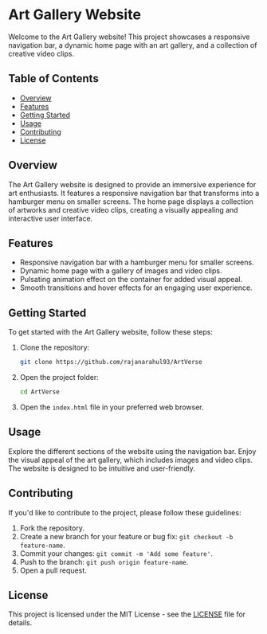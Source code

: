 # Art Gallery Website

Welcome to the Art Gallery website! This project showcases a responsive navigation bar, a dynamic home page with an art gallery, and a collection of creative video clips.

## Table of Contents
- [Overview](#overview)
- [Features](#features)
- [Getting Started](#getting-started)
- [Usage](#usage)
- [Contributing](#contributing)
- [License](#license)

## Overview

The Art Gallery website is designed to provide an immersive experience for art enthusiasts. It features a responsive navigation bar that transforms into a hamburger menu on smaller screens. The home page displays a collection of artworks and creative video clips, creating a visually appealing and interactive user interface.

## Features

- Responsive navigation bar with a hamburger menu for smaller screens.
- Dynamic home page with a gallery of images and video clips.
- Pulsating animation effect on the container for added visual appeal.
- Smooth transitions and hover effects for an engaging user experience.

## Getting Started

To get started with the Art Gallery website, follow these steps:

1. Clone the repository:

   ```bash
   git clone https://github.com/rajanarahul93/ArtVerse 
   ```

2. Open the project folder:

   ```bash
   cd ArtVerse
   ```

3. Open the `index.html` file in your preferred web browser.

## Usage

Explore the different sections of the website using the navigation bar. Enjoy the visual appeal of the art gallery, which includes images and video clips. The website is designed to be intuitive and user-friendly.

## Contributing

If you'd like to contribute to the project, please follow these guidelines:

1. Fork the repository.
2. Create a new branch for your feature or bug fix: `git checkout -b feature-name`.
3. Commit your changes: `git commit -m 'Add some feature'`.
4. Push to the branch: `git push origin feature-name`.
5. Open a pull request.

## License

This project is licensed under the MIT License - see the [LICENSE](LICENSE) file for details.
